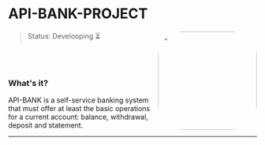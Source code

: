 
# API-BANK-PROJECT
<img height="200em" style="border-radius:50px;" align="right" src="https://media.giphy.com/media/XQKBuQmfjt1xm/giphy.gif" >

> Status: Develooping ⏳</br>

</br></br>
### What's it?
API-BANK is a self-service banking system that must offer at least the basic operations for a current account: balance, withdrawal, deposit and statement.</br>
<hr>
